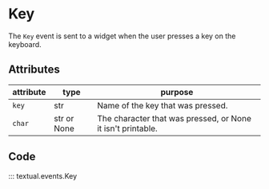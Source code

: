 # Key

The `Key` event is sent to a widget when the user presses a key on the keyboard.

## Attributes

| attribute | type        | purpose                                                     |
| --------- | ----------- | ----------------------------------------------------------- |
| `key`     | str         | Name of the key that was pressed.                           |
| `char`    | str or None | The character that was pressed, or None it isn't printable. |

## Code

::: textual.events.Key
